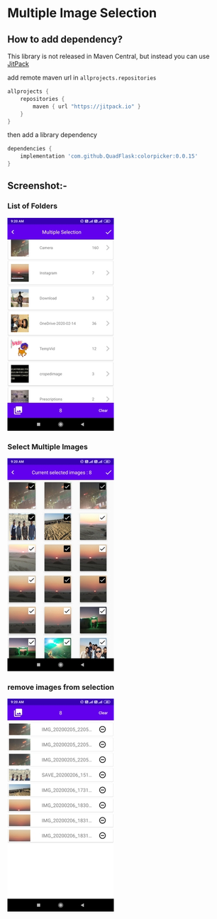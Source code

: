 # Multiple Image Selection

## How to add dependency?
This library is not released in Maven Central, but instead you can use [JitPack](https://jitpack.io)

add remote maven url in `allprojects.repositories`

```groovy
allprojects {
	repositories {
		maven { url "https://jitpack.io" }
	}
}
```

then add a library dependency

```groovy
dependencies {
	implementation 'com.github.QuadFlask:colorpicker:0.0.15'
}
```

## Screenshot:-
### List of Folders
![List_of_Folders.jpg](https://github.com/kashyap0001/Multiple_Image_Selection/blob/master/List_of_folders.jpg)

### Select Multiple Images
![Selection_area.jpg](https://github.com/kashyap0001/Multiple_Image_Selection/blob/master/Selection_area.jpg)

### remove images from selection
![Selected_image.jpg](https://github.com/kashyap0001/Multiple_Image_Selection/blob/master/Selected_image.jpg)


